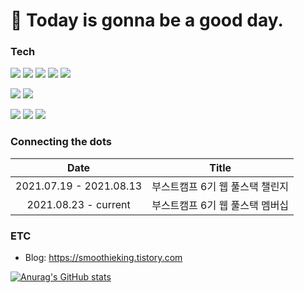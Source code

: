# 👏 Today is gonna be a good day.

### Tech
<img src="https://img.shields.io/badge/Javascript-black?style=flat-square&logo=Javascript&logoColor=white"/></a>
<img src="https://img.shields.io/badge/Express-black?style=flat-square&logo=Express"/></a>
<img src="https://img.shields.io/badge/Node.js-2e7d32?style=flat-square&logo=Node.js&logoColor=black"/></a>
<img src="https://img.shields.io/badge/React-blue?style=flat-square&logo=React"/></a>
<img src="https://img.shields.io/badge/Storybook-ad1457?style=flat-square&logo=Storybook&logoColor=white"/></a>

<img src="https://img.shields.io/badge/MySQL-informational?style=flat-square&logo=MySQL&logoColor=black"/></a>
<img src="https://img.shields.io/badge/Python-informational?style=flat-square&logo=Python&logoColor=white"/></a>

<img src="https://img.shields.io/badge/VSCode-informational?style=flat-square&logo=Visual Studio Code&logoColor=white"/></a>
<img src="https://img.shields.io/badge/Slack-560027?style=flat-square&logo=Slack&logoColor=white"/></a>
<img src="https://img.shields.io/badge/Github-black?style=flat-square&logo=Github&logoColor=white"/></a>



### Connecting the dots

|Date|Title|
|:---:|:---:|
|2021.07.19 - 2021.08.13|부스트캠프 6기 웹 풀스택 챌린지|
|2021.08.23 - current|부스트캠프 6기 웹 풀스택 멤버십|




### ETC
- Blog: https://smoothieking.tistory.com

[![Anurag's GitHub stats](https://github-readme-stats.vercel.app/api?username=mugglim&count_private=true&theme=dracula)](https://github.com/anuraghazra/github-readme-stats)

